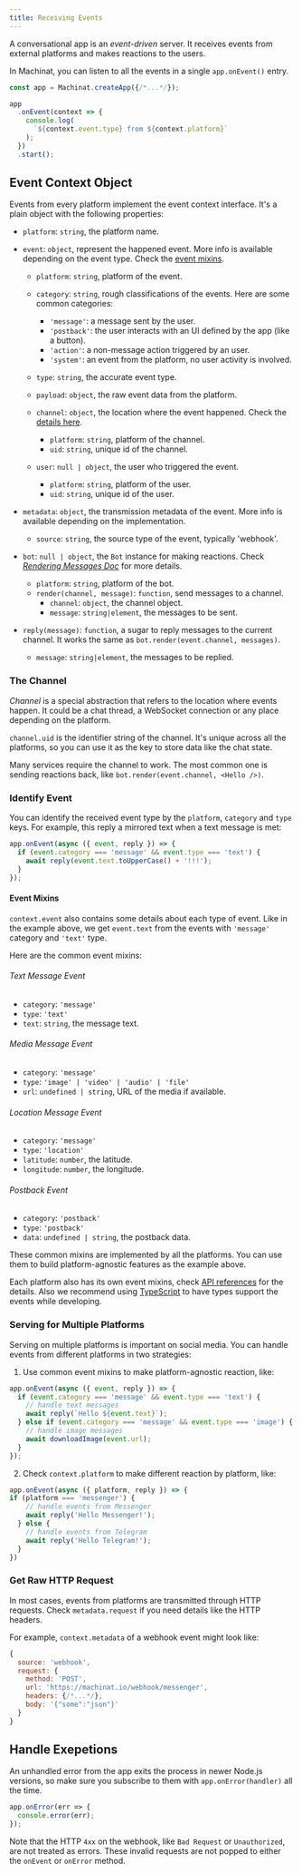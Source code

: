 ```yaml
---
title: Receiving Events
---
```


A conversational app is an _event-driven_ server.
It receives events from external platforms and makes reactions to the users.

In Machinat, you can listen to all the events in a single `app.onEvent()` entry.

```js
const app = Machinat.createApp({/*...*/});

app
  .onEvent(context => {
    console.log(
      `${context.event.type} from ${context.platform}`
    );
  })
  .start();
```

## Event Context Object

Events from every platform implement the event context interface. 
It's a plain object with the following properties:

- `platform`: `string`, the platform name.

- `event`: `object`, represent the happened event. More info is available depending on the event type. Check the [event mixins](#event-mixins).
  - `platform`: `string`, platform of the event.

  - `category`: `string`, rough classifications of the events. Here are some common categories:
    - `'message'`: a message sent by the user.
    - `'postback'`: the user interacts with an UI defined by the app (like a button).
    - `'action'`: a non-message action triggered by an user.
    - `'system'`: an event from the platform, no user activity is involved.

  - `type`: `string`, the accurate event type.

  - `payload`: `object`, the raw event data from the platform.

  - `channel`: `object`, the location where the event happened. Check the [details here](#the-channel).
    - `platform`: `string`, platform of the channel.
    - `uid`: `string`, unique id of the channel.


  - `user`: `null | object`, the user who triggered the event.
    - `platform`: `string`, platform of the user.
    - `uid`: `string`, unique id of the user.


- `metadata`: `object`, the transmission metadata of the event. More info is available depending on the implementation.
  - `source`: `string`, the source type of the event, typically 'webhook'.

- `bot`: `null | object`, the `Bot` instance for making reactions. Check [_Rendering Messages Doc_](rendering-messages.md) for more details.
  - `platform`: `string`, platform of the bot.
  - `render(channel, message)`: `function`, send messages to a channel.
    - `channel`: `object`, the channel object.
    - `message`: `string|element`, the messages to be sent.

- `reply(message)`: `function`, a sugar to reply messages to the current channel. It works the same as `bot.render(event.channel, messages)`.
  - `message`: `string|element`, the messages to be replied.

### The Channel

_Channel_ is a special abstraction that refers to the location where events happen.
It could be a chat thread, a WebSocket connection or any place depending on the platform.

`channel.uid` is the identifier string of the channel.
It's unique across all the platforms,
so you can use it as the key to store data like the chat state.

Many services require the channel to work.
The most common one is sending reactions back,
like `bot.render(event.channel, <Hello />)`.

### Identify Event

You can identify the received event type by the `platform`, `category` and `type` keys.
For example, this reply a mirrored text when a text message is met:

```js
app.onEvent(async ({ event, reply }) => {
  if (event.category === 'message' && event.type === 'text') {
    await reply(event.text.toUpperCase() + '!!!');
  }
});
```

#### Event Mixins

`context.event` also contains some details about each type of event.
Like in the example above, we get `event.text` from the events with `'message'` category and `'text'` type.
 
Here are the common event mixins:

###### Text Message Event
- `category`: `'message'`
- `type`: `'text'`
- `text`: `string`, the message text.


###### Media Message Event
- `category`: `'message'`
- `type`: `'image' | 'video' | 'audio' | 'file'`
- `url`: `undefined | string`, URL of the media if available.

###### Location Message Event
- `category`: `'message'`
- `type`: `'location'`
- `latitude`: `number`, the latitude.
- `longitude`: `number`, the longitude.

###### Postback Event
- `category`: `'postback'`
- `type`: `'postback'`
- `data`: `undefined | string`, the postback data.

These common mixins are implemented by all the platforms.
You can use them to build platform-agnostic features as the example above.

Each platform also has its own event mixins, check [API references](pathname:///api) for the details.
Also we recommend using [TypeScript](https://www.typescriptlang.org/) to have types support the events while developing.

### Serving for Multiple Platforms

Serving on multiple platforms is important on social media.
You can handle events from different platforms in two strategies:

1. Use common event mixins to make platform-agnostic reaction, like:

```js
app.onEvent(async ({ event, reply }) => {
  if (event.category === 'message' && event.type === 'text') {
    // handle text messages
    await reply(`Hello ${event.text}`);
  } else if (event.category === 'message' && event.type === 'image') {
    // handle image messages
    await downloadImage(event.url);
  }
});
```

2. Check `context.platform` to make different reaction by platform, like:

```js
app.onEvent(async ({ platform, reply }) => {
if (platform === 'messenger') {
    // handle events from Messenger
    await reply('Hello Messenger!');
  } else {
    // handle events from Telegram
    await reply('Hello Telegram!');
  }
})
```

### Get Raw HTTP Request

In most cases, events from platforms are transmitted through HTTP requests.
Check `metadata.request` if you need details like the HTTP headers.

For example, `context.metadata` of a webhook event might look like:

```js
{
  source: 'webhook',
  request: {
    method: 'POST',
    url: 'https://machinat.io/webhook/messenger',
    headers: {/*...*/},
    body: '{"some":"json"}'
  }
}
```

## Handle Exepetions

An unhandled error from the app exits the process in newer Node.js versions,
so make sure you subscribe to them with `app.onError(handler)` all the time.

```js
app.onError(err => {
  console.error(err);
});
```

Note that the HTTP `4xx` on the webhook,
like `Bad Request` or `Unauthorized`,
are not treated as errors.
These invalid requests are not popped to either the `onEvent` or `onError` method.
